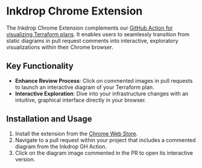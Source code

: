 # Inkdrop Chrome Extension

The Inkdrop Chrome Extension complements our [GitHub Action for visualizing Terraform plans](/ci). It enables users to seamlessly transition from static diagrams in pull request comments into interactive, exploratory visualizations within their Chrome browser. 

## Key Functionality

- **Enhance Review Process**: Click on commented images in pull requests to launch an interactive diagram of your Terraform plan.
- **Interactive Exploration**: Dive into your infrastructure changes with an intuitive, graphical interface directly in your browser.

## Installation and Usage

1. Install the extension from the [Chrome Web Store](https://chrome.google.com/webstore/detail/inkdrop-chrome-extension/not-live-yet).
2. Navigate to a pull request within your project that includes a commented diagram from the Inkdrop GH Action.
3. Click on the diagram image commented in the PR to open its interactive version.

